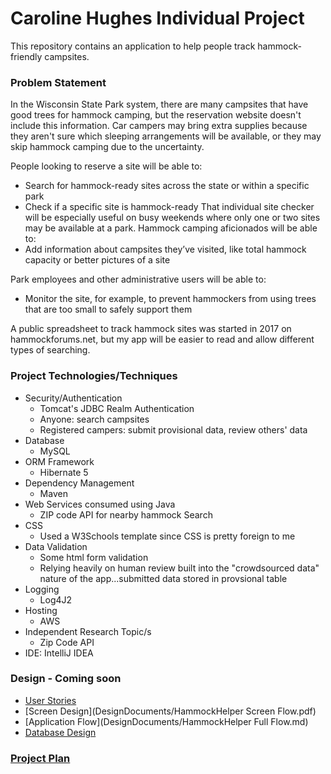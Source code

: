# Caroline Hughes Individual Project

This repository contains an application to help people track hammock-friendly campsites. 

### Problem Statement

In the Wisconsin State Park system, there are many campsites that have good trees for hammock camping, but the reservation
website doesn't include this information. Car campers may bring extra supplies because they aren't sure which sleeping
arrangements will be available, or they may skip hammock camping due to the uncertainty.

People looking to reserve a site will be able to:

* Search for hammock-ready sites across the state or within a specific park
* Check if a specific site is hammock-ready
That individual site checker will be especially useful on busy weekends where only one or two sites may be available at a park.
Hammock camping aficionados will be able to:
* Add information about campsites they’ve visited, like total hammock capacity or better pictures of a site

Park employees and other administrative users will be able to:
* Monitor the site, for example, to prevent hammockers from
using trees that are too small to safely support them

A public spreadsheet to track hammock sites was started in 2017 on hammockforums.net, but my app will be easier to read and allow different types of searching.

### Project Technologies/Techniques 

* Security/Authentication
  * Tomcat's JDBC Realm Authentication
  * Anyone: search campsites
  * Registered campers: submit provisional data, review others' data
* Database
  * MySQL
* ORM Framework
  * Hibernate 5
* Dependency Management
  * Maven
* Web Services consumed using Java
  * ZIP code API for nearby hammock Search
* CSS 
  * Used a W3Schools template since CSS is pretty foreign to me
* Data Validation
  * Some html form validation
  * Relying heavily on human review built into the "crowdsourced data" nature of the app...submitted data stored in provsional table
* Logging
  * Log4J2
* Hosting
  * AWS
* Independent Research Topic/s
  * Zip Code API
* IDE: IntelliJ IDEA


### Design - Coming soon

* [User Stories](DesignDocuments/userStories.md)
* [Screen Design](DesignDocuments/HammockHelper Screen Flow.pdf)
* [Application Flow](DesignDocuments/HammockHelper Full Flow.md)
* [Database Design](DesignDocuments/databaseDiagram.png)

### [Project Plan](ProjectPlan.md)


